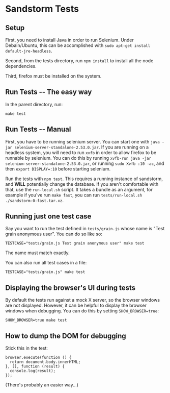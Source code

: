 # Sandstorm Tests

## Setup

First, you need to install Java in order to run Selenium. Under Debain/Ubuntu, this can be
accomplished with `sudo apt-get install default-jre-headless`.

Second, from the tests directory, run `npm install` to install all the node dependencies.

Third, firefox must be installed on the system.

## Run Tests -- The easy way

In the parent directory, run:

    make test

## Run Tests -- Manual

First, you have to be running selenium server. You can start one with
`java -jar selenium-server-standalone-2.53.0.jar`. If you are running on a headless
system, you will need to run `xvfb` in order to allow firefox to be runnable by selenium. You can do
this by running `xvfb-run java -jar selenium-server-standalone-2.53.0.jar`, or
running `sudo Xvfb :10 -ac`, and then `export DISPLAY=:10` before starting selenium.

Run the tests with `npm test`. This requires a running instance of sandstorm, and **WILL**
potentially change the database. If you aren't comfortable with that, use the `run-local.sh` script.
It takes a bundle as an argument, for example if you've run `make fast`, you can run
`tests/run-local.sh ./sandstorm-0-fast.tar.xz`.

## Running just one test case

Say you want to run the test defined in `tests/grain.js` whose name is
"Test grain anonymous user". You can do so like so:

    TESTCASE="tests/grain.js Test grain anonymous user" make test

The name must match exactly.

You can also run all test cases in a file:

    TESTCASE="tests/grain.js" make test

## Displaying the browser's UI during tests

By default the tests run against a mock X server, so the browser windows
are not displayed. However, it can be helpful to display the browser
windows when debugging. You can do this by setting `SHOW_BROWSER=true`:

    SHOW_BROWSER=true make test

## How to dump the DOM for debugging

Stick this in the test:

    browser.execute(function () {
      return document.body.innerHTML;
    }, [], function (result) {
      console.log(result);
    });

(There's probably an easier way...)
